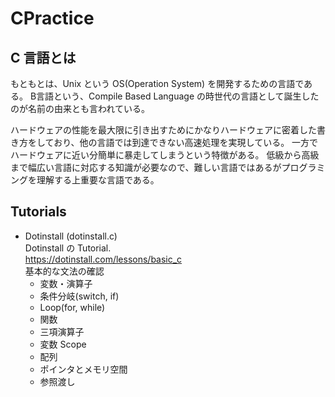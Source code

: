 # CPractice

## C 言語とは
もともとは、Unix という OS(Operation System) を開発するための言語である。
B言語という、Compile Based Language の時世代の言語として誕生したのが名前の由来とも言われている。

ハードウェアの性能を最大限に引き出すためにかなりハードウェアに密着した書き方をしており、他の言語では到達できない高速処理を実現している。
一方でハードウェアに近い分簡単に暴走してしまうという特徴がある。
低級から高級まで幅広い言語に対応する知識が必要なので、難しい言語ではあるがプログラミングを理解する上重要な言語である。

## Tutorials
- Dotinstall (dotinstall.c)<br>
Dotinstall の Tutorial.<br>
https://dotinstall.com/lessons/basic_c<br>
基本的な文法の確認<br>
    - 変数・演算子
    - 条件分岐(switch, if)
    - Loop(for, while)
    - 関数
    - 三項演算子
    - 変数 Scope
    - 配列
    - ポインタとメモリ空間
    - 参照渡し
